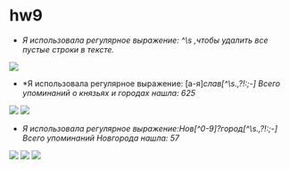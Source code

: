 # hw9
+ *Я использовала регулярное выражение: ^\s ,чтобы удалить все пустые строки в тексте.*

![](https://pp.userapi.com/c831208/v831208361/111422/65mez_lfBcQ.jpg)

- *Я использовала регулярное выражение: [a-я]*слав[^\s.,\?!:;-] Всего упоминаний о князьях и городах нашла: 625*

![](https://pp.userapi.com/c831208/v831208361/11147c/Y_DWryvnxUI.jpg)
![](https://pp.userapi.com/c831208/v831208361/111486/y40MBkmuREg.jpg)

+ *Я использовала регулярное выражение:Нов[^0-9]?город[^\s.,\?!:;-] Всего упоминаний Новгорода нашла: 57*

![](https://pp.userapi.com/c831208/v831208361/111436/FQEX6P98d4g.jpg)
![](https://pp.userapi.com/c831208/v831208361/111468/eKJcYQoPWmc.jpg)
![](https://pp.userapi.com/c831208/v831208361/11145e/ReIwY_bPjzk.jpg)
